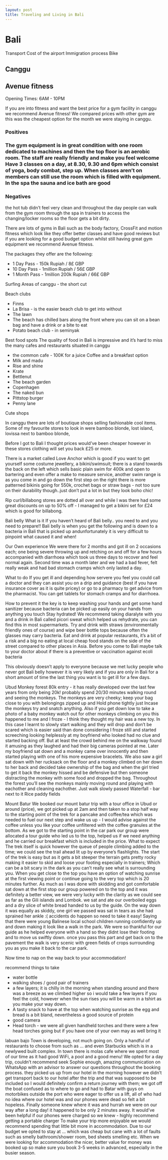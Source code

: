 ```yaml
---
layout: post
title: Traveling and Living in Bali
---
```


<!-- 
Next you can update your site name, avatar and other options using the _config.yml file in the root of your repository (shown below).

![_config.yml]({{ site.baseurl }}/images/config.png)

The easiest way to make your first post is to edit this one. Go into /_posts/ and update the Hello World markdown file. For more instructions head over to the [Jekyll Now repository](https://github.com/barryclark/jekyll-now) on GitHub. -->

<h1>Bali</h1>

Transport 
Cost of the airport
Immigration process 
Bike 
<h2>Canggu</h2>
<h2>Avenue fitness</h2>
<p>Opening Times: 6AM - 10PM</p>
<p>If you are into fitness and want the best price for a gym facility in canggu we recommend Avenue fitness! We compared prices with other gym are this was the cheapest option for the month we were staying in canggu.</p>
<h3>Positives<h3>
<p>The gym equipment is in great condition with one room dedicated to machines and then the top floor is an aerobic room. 
The staff are really friendly and make you feel welcome
Have 3 classes on a day, at 8.30, 9.30 and 6pm which consist of yoga, body combat, step up. When classes aren’t on members can still use the room which is filled with equipment.
In the spa the sauna and ice bath are good</p>

<h3>Negatives</h3>
<p>the hot tub didn’t feel very clean and throughout the day people can walk from the gym room through the spa in trainers to access the changing/locker rooms so the floor gets a bit dirty.</p>


<p>There are lots of gyms in Bali such as the body factory, CrossFit and motion fitness which look like they offer better classes and have good reviews but if you are looking for a good budget option whilst still having great gym equipment we recommend Avenue fitness.</p>
<p>The packages they offer are the following:<p>
<ul>
    <li>1 Day Pass - 150k Rupiah / 8£ GBP</li>
    <li>10 Day Pass - 1million Rupiah / 56£ GBP</li>
    <li>1 Month Pass - 1million 200k Rupiah / 66£ GBP</li>
</ul>

Surfing 
Areas of canggu - the short cut 

Beach clubs 
- Finns 
- La Brisa - is the easier beach club to get into without 
- The lawn 
- The beach has chilled bars along the front where you can sit on a bean bag and have a drink or a bite to eat 
- Potato beach club - in seminyak 

Best food spots 
The quality of food in Bali is impressive and it’s hard to miss the many cafes and restaurants situated in canggu 
- the common cafe - 100K for a juice Coffee and a breakfast option
- Milk and madu
- Rise and shine 
- Krate 
- Bettlenut 
- The beach garden 
- Copenhagen 
- The naked bun 
- Pittstop burger 
- Penny lane 

Cute shops 

In canggu there are lots of boutique shops selling fashionable cool items. Some of my favourite stores to look in were bamboo blonde, lost island, lovissa next to bamboo blonde, 

Before I got to Bali I thought prices would’ve been cheaper however in these stores clothing will set you back £25 or more. 

There is a market called Love Anchor which is good if you want to get yourself some costume jewellery, a bikini/swimsuit; there is a stand towards the back on the left which sells basic plain swim for 400k and open to bartering and even offer a make to measure service, another swim range is as you come in and go down the first step on the right there is more patterned bikinis going for 550k, crochet bags or straw bags - not too sure on their durability though..just don’t put a lot in but they look boho chic! 

Rip curl/billabong stores are dotted all over and while I was there had some great discounts on up to 50% off - I managed to get a bikini set for £24 which is good for billabong. 


Bali belly 
What is it 
If you haven’t heard of Bali belly.. you need to and you need to prepare!! Bali belly is when you get the following and is down to a bacteria in Bali that is picked up andunfortunately it is very difficult to pinpoint what caused it and when! 

Our Own experience 
We were there for 2 months and got ill on 2 occasions each; one being severe throwing up and retching on and off for a few hours accompanied with diarrhoea which took us three days to recover and feel normal again. Second time was a month later and we had a bad fever, felt really weak and had bad stomach cramps which only lasted a day. 

What to do 
If you get ill and depending how servere you feel you could call a doctor and they can assist you on a drip and guidance (best if you have insurance cover as it is quite pricey) or go to a pharmacy to get advice from the pharmacist. You can get tablets for stomach cramps and for diarrhoea. 

How to prevent it
the key is to keep washing your hands and get some hand sanitizer because bacteria can be picked up easily on your hands from anything you touch
Stay hydrated! We recommend taking diaralyte with you and a drink in Bali called picori sweat which helped us rehydrate, you can find this in most supermarkets. 
Try and drink with straws (environmentally friendly ones of course) and wipe beer bottle tops because often the glasses may carry bacteria. 
Eat and drink at popular restaurants, it’s a bit of a risk and a big no eating at local cheap food stands on the side of the street compared to other places in Asia. 
Before you come to Bali maybe talk to your doctor about if there is a preventive or vaccination against ecoli bacteria 

This obviously doesn’t apply to everyone because we met lucky people who never got Bali belly however it is very likely and if you are only in Bali for a short amount of time the last thing you want is to get ill for a few days.


Ubud 
Monkey forest 80k entry - it has really developed over the last few years from only being 20k! probably spend 20/30 minutes walking round and seeing the monkeys. The monkeys are very cheeky; keep your bag close to you with belongings zipped up and Hold phone tightly just Incase the monkeys try and snatch anything. Also if you get down low to take a photo of a baby monkey watch out for other monkeys climbing on you this happened to me and I froze - I think they thought my hair was a new toy. In this case I learnt to slowly start walking and they will drop and don’t be scared which is easier said than done considering I froze still and started screeching looking helplessly at my boyfriend who looked had no clue and started backing off. But at least the crowd behind me on the walkway found it amusing as they laughed and had their big cameras pointed at me. Later my boyfriend sat down and a monkey came over innocently and then started playing with one of his more expensive bracelets. 
We also saw a girl sat down with her rucksack on the floor and a monkey climbed on her down to her back and decided take ownership of the bag and when the girl tried to get it back the monkey hissed and be defensive but then someone distracting the monkey with some food and dropped the bag. 
Throughout the forest you’ll see the monkeys mainly moving round and playing with eachother and cleaning eachother. Just walk slowly passed
Waterfall - bar next to it 
Rice paddy fields 


Mount Batur
We booked our mount batur trip with a tour office in Ubud or around (price), we got picked up at 2am and then taken to a stop half way to the starting point of the trek for a pancake and coffee/tea which was needed to fuel our next step and wake us up - I would advise against the coffee unless you like your coffee unfiltered with the coffee granules at the bottom. As we got to the starting point in the car park our group were  allocated a tour guide who led us to the top, helped us if we need anything and he carried our breakfast which is included in the price. 
What to expect
The trek itself is quick however the queue of people climbing added to the time; we could see the trail ahead lit up by everyone’s flashlights. The start of the trek is easy but as it gets a bit steeper the terrain gets pretty  rocky making it easier to skid and loose your footing especially in trainers; Which can be a bit scary in the dark as you can’t really see what is surrounding you. When you get close to the top you have an option of watching sunrise at the first viewing point or continue going  to the very top which is 20 minutes further. As much as I was done with skidding and got comfortable sat down at the first stop our group powered on to the top and it was definitely a better view, we were very lucky with the clarity as we could see as far as the Gili islands and Lombok. we sat and ate our overboiled eggs and a dry slice of white bread handed to us by the guide. On the way down it was equally as skiddy, one girl we passed was sat in tears as she had sprained her ankle :( accidents do happen so need to take it easy! Saying that there were young Balinese local school children running confidently up and down making it look like a walk in the park. We were so thankful for our guide as he helped everyone with a hand so they didnt lose their footing and to move us swiftly down. once you pass this part and get back on to the pavement the walk is very scenic with green fields of crops surrounding you as you make it back to the car park. 

Now time to nap on the way back to your accommodation! 

recommend things to take 
- water bottle
- walking shoes / good pair of trainers 
- a few layers; it is chilly in the morning when standing around and there was a breeze as we climbed higher so i would take a few layers if you feel the cold, however when the sun rises you will be warm in a tshirt as you make your way down.
- A tasty snack to have at the top when watching sunrise as the egg and bread is a bit bland, nevertheless a good source of protein 
- good camera 
- Head torch - we were all given handheld torches and there were a few head torches going but if you have one of your own may as well bring it 


labuan bajo 
Town is developing, not much going on. Only a handful of restaurants to choose from such as ... and even Starbucks which is in a newlywed built complex. 
In town there is molas cafe where we spent most of our time as it had good WiFi, a pool and a good menu! 
We opted for a day trip, couldn’t recommend seek Sophie enough, amazing communication on WhatsApp with an advisor to answer our questions throughout the booking process. they picked us up from our hotel in the morning however we didn’t get transport back to our hotel after the trip and that was supposed to be included so I would definitely confirm a return journey with them; we got off the boat confused as to where to go and had to Batar with guys on motorbikes outside the port who were eager to offer us a lift, all of who had no idea where our hotel was and our phones were dead so felt a bit hopeless. Finally someone knew where it was and hurrah we were on our way after a long day! it happened to be only 2 minutes away. It would’ve been helpful if our phones were charged so we knew - highly recommend getting a portable charger 
To make your trip more enjoyable we would recommend spending that little bit more in accommodation. Due to our budget we opted to stay at ... which was cheap but cane with a lot of faults such as smelly bathroom/shower room, bed sheets smelling etc. When we were looking for accommodation the nicer, better value for money  was booked up so make sure you book 3-5 weeks in advanced, especially in the busier season.